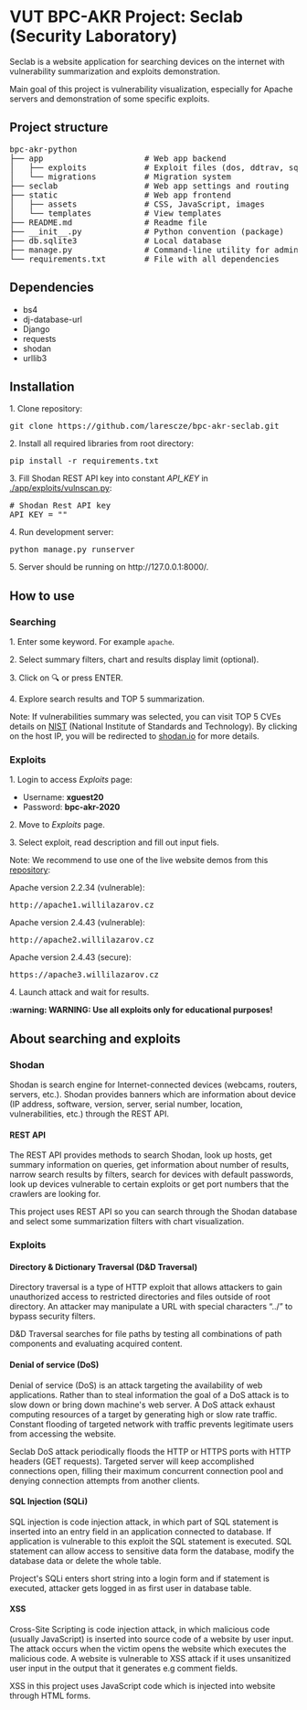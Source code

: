 <h1>VUT BPC-AKR Project: Seclab (Security Laboratory)</h1>
<p>Seclab is a website application for searching devices on the internet with vulnerability summarization and exploits demonstration.</p>
<p>Main goal of this project is vulnerability visualization, especially for Apache servers and demonstration of some specific exploits.</p>

<h2>Project structure</h2>
<pre>
bpc-akr-python
├── app                     # Web app backend
│   ├── exploits            # Exploit files (dos, ddtrav, sqli, vulnscan, xss)
│   └── migrations          # Migration system 
├── seclab                  # Web app settings and routing
├── static                  # Web app frontend
│   ├── assets              # CSS, JavaScript, images
│   └── templates           # View templates
├── README.md               # Readme file
├── __init__.py             # Python convention (package)
├── db.sqlite3              # Local database
├── manage.py               # Command-line utility for administrative tasks
└── requirements.txt        # File with all dependencies
</pre>

<h2>Dependencies</h2>
<ul>
<li>bs4</li>
<li>dj-database-url</li>
<li>Django</li>
<li>requests</li>
<li>shodan</li>
<li>urllib3</li>
</ul>

<h2>Installation</h2>
<p>1. Clone repository:</p>
<pre>git clone https://github.com/larescze/bpc-akr-seclab.git</pre>
<p>2. Install all required libraries from root directory:</p>
<pre>pip install -r requirements.txt</pre>
<p>3. Fill Shodan REST API key into constant <em>API_KEY</em> in <a href="app/exploits/vulnscan.py">./app/exploits/vulnscan.py</a>:</p>
<pre>
# Shodan Rest API key
API_KEY = ""
</pre>
<p>4. Run development server:</p>
<pre>python manage.py runserver</pre>
<p>5. Server should be running on http://127.0.0.1:8000/.</p>

<h2>How to use</h2>
<h3>Searching</h3>
<p>1. Enter some keyword. For example <code>apache</code>.</p>
<p>2. Select summary filters, chart and results display limit (optional).</p>
<p>3. Click on 🔍 or press ENTER.</p>
<p>4. Explore search results and TOP 5 summarization.</p>
<p>Note: If vulnerabilities summary was selected, you can visit TOP 5 CVEs details on <a href="https://nvd.nist.gov/">NIST</a> (National Institute of Standards and Technology). By clicking on the host IP, you will be redirected to <a href="https://www.shodan.io/">shodan.io</a> for more details.</p>

<h3>Exploits</h3>
<p>1. Login to access <em>Exploits</em> page:</p>
<ul>
<li>Username: <strong>xguest20</strong></li>
<li>Password: <strong>bpc-akr-2020</strong></li>
</ul>
<p>2. Move to <em>Exploits</em> page.</p>
<p>3. Select exploit, read description and fill out input fiels.</p>
<p>Note: We recommend to use one of the live website demos from this <a href="https://github.com/larescze/bpc-akr-web">repository</a>:</p>
<p>Apache version 2.2.34 (vulnerable):</p>
<pre>http://apache1.willilazarov.cz</pre>
<p>Apache version 2.4.43 (vulnerable):</p>
<pre>http://apache2.willilazarov.cz</pre>
<p>Apache version 2.4.43 (secure):</p>
<pre>https://apache3.willilazarov.cz</pre>
<p>4. Launch attack and wait for results.</p>
<p><strong>:warning: WARNING: Use all exploits only for educational purposes!</strong></p>

<h2>About searching and exploits</h2>

<h3>Shodan</h3>
<p>Shodan is search engine for Internet-connected devices (webcams, routers, servers, etc.). Shodan provides banners which are information about device (IP address, software, version, server, serial number, location, vulnerabilities, etc.) through the REST API.</p>
<h4>REST API</h4>
<p>The REST API provides methods to search Shodan, look up hosts, get summary information on queries, get information about number of results, narrow search results by filters, search for devices with default passwords, look up devices vulnerable to certain exploits or get port numbers that the crawlers are looking for.</p>
<p>This project uses REST API so you can search through the Shodan database and select some summarization filters with chart visualization.</p>
<h3>Exploits</h3>

<h4>Directory & Dictionary Traversal (D&D Traversal)</h4>
<p>Directory traversal is a type of HTTP exploit that allows attackers to gain unauthorized access to restricted directories and files outside of root directory. An attacker may manipulate a URL with special characters “../” to bypass security filters.</p>
<p>D&D Traversal searches for file paths by testing all combinations of path components and evaluating acquired content.</p>

<h4>Denial of service (DoS)</h4>
<p>Denial of service (DoS) is an attack targeting the availability of web applications. Rather than to steal information the goal of a DoS attack is to slow down or bring down machine's web server. A DoS attack exhaust computing resources of a target by generating high or slow rate traffic. Constant flooding of targeted network with traffic prevents legitimate users from accessing the website. </p>
<p>Seclab DoS attack periodically floods the HTTP or HTTPS ports with HTTP headers (GET requests). Targeted server will keep accomplished connections open, filling their maximum concurrent connection pool and denying connection attempts from another clients.</p>

<h4>SQL Injection (SQLi)</h4>
<p>SQL injection is code injection attack, in which part of SQL statement is inserted into an entry field in an application connected to database. If application is vulnerable to this exploit the SQL statement is executed. SQL statement can allow access to sensitive data form the database, modify the database data or delete the whole table.</p>
<p>Project's SQLi enters short string into a login form and if statement is executed, attacker gets logged in as first user in database table.</p>

<h4>XSS</h4>
<p>Cross-Site Scripting is code injection attack, in which malicious code (usually JavaScript) is inserted into source code of a website by user input. The attack occurs when the victim opens the website which executes the malicious code. A website is vulnerable to XSS attack if it uses unsanitized user input in the output that it generates e.g comment fields.</p>
<p>XSS in this project uses JavaScript code which is injected into website through HTML forms.</p>